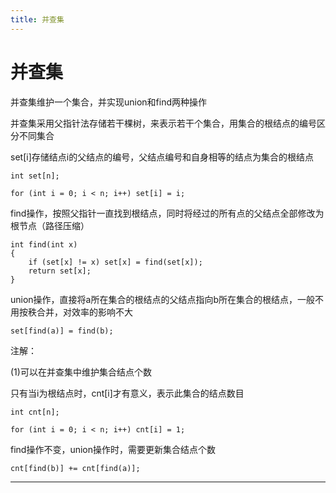 ```yaml
---
title: 并查集
---
```


# 并查集

<script type="text/javascript" src="/include/head.js"></script>

并查集维护一个集合，并实现union和find两种操作

并查集采用父指针法存储若干棵树，来表示若干个集合，用集合的根结点的编号区分不同集合

set[i]存储结点i的父结点的编号，父结点编号和自身相等的结点为集合的根结点

```
int set[n];

for (int i = 0; i < n; i++) set[i] = i;
```

find操作，按照父指针一直找到根结点，同时将经过的所有点的父结点全部修改为根节点（路径压缩）

```
int find(int x)
{
    if (set[x] != x) set[x] = find(set[x]);
    return set[x];
}
```

union操作，直接将a所在集合的根结点的父结点指向b所在集合的根结点，一般不用按秩合并，对效率的影响不大

```
set[find(a)] = find(b);
```

注解：

(1)可以在并查集中维护集合结点个数

只有当i为根结点时，cnt[i]才有意义，表示此集合的结点数目

```
int cnt[n];

for (int i = 0; i < n; i++) cnt[i] = 1;
```

find操作不变，union操作时，需要更新集合结点个数

```
cnt[find(b)] += cnt[find(a)];
```

---

<script type="text/javascript" src="/include/tail.js"></script>
